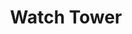 ---
pid: FS141
title: Watch Tower
location_transcription: City Hall
zipcode: 
outside_phl: 
neighborhood: 
age: '23'
age_range: 20-29
instagram: 
image_file_name: FS_141.jpg
proposal_transcription: Have a tall obelisk-like monument that has a screen on one
  side that shows videos of people walking by or something pre-recorded that plays
  on loop side w/ screen.
topic: 
topic_summary: 
type: 
keywords_other: 
credit: 
image_labels: 
twitter: 
facebook: 
permalink: "/monuments/fs141/"
layout: item-page
---